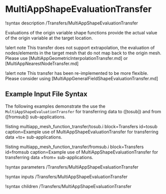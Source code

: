 # MultiAppShapeEvaluationTransfer

!syntax description /Transfers/MultiAppShapeEvaluationTransfer

Evaluations of the origin variable shape functions provide the actual value of the origin variable
at the target location.

!alert note
This transfer does not support extrapolation, the evaluation of nodes/elements in the target mesh that do not map back to the origin mesh.
Please use [MultiAppGeometricInterpolationTransfer.md] or [MultiAppNearestNodeTransfer.md]

!alert note
This transfer has been re-implemented to be more flexible. Please consider using [MultiAppGeneralFieldShapeEvaluationTransfer.md]

## Example Input File Syntax

The following examples demonstrate the use the `MultiAppShapeEvaluationTransfer` for transferring data
to ([tosub]) and from ([fromsub]) sub-applications.

!listing multiapp_mesh_function_transfer/tosub.i block=Transfers id=tosub caption=Example use of MultiAppShapeEvaluationTransfer for transferring data +to+ sub-applications.

!listing multiapp_mesh_function_transfer/fromsub.i block=Transfers id=fromsub caption=Example use of MultiAppShapeEvaluationTransfer for transferring data +from+ sub-applications.

!syntax parameters /Transfers/MultiAppShapeEvaluationTransfer

!syntax inputs /Transfers/MultiAppShapeEvaluationTransfer

!syntax children /Transfers/MultiAppShapeEvaluationTransfer
